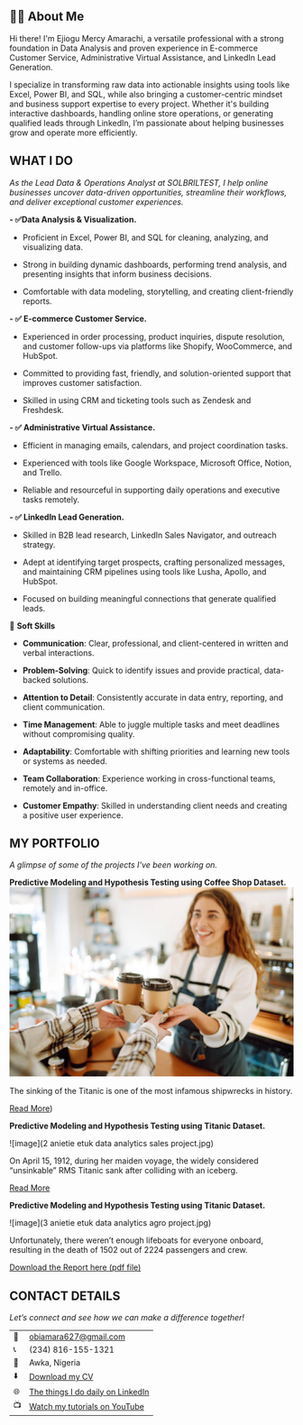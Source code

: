 <!--Section 1: Introduce your self-->
## 👩‍💻 About Me
Hi there! I'm Ejiogu Mercy Amarachi, a versatile professional with a strong foundation in Data Analysis and proven experience in E-commerce Customer Service, Administrative Virtual Assistance, and LinkedIn Lead Generation.

I specialize in transforming raw data into actionable insights using tools like Excel, Power BI, and SQL, while also bringing a customer-centric mindset and business support expertise to every project. Whether it's building interactive dashboards, handling online store operations, or generating qualified leads through LinkedIn, I’m passionate about helping businesses grow and operate more efficiently.


<!--Mention your top/relevant skills here - core and soft skills-->
## WHAT I DO

*As the Lead Data & Operations Analyst at SOLBRILTEST, I help online businesses uncover data-driven opportunities, streamline their workflows, and deliver exceptional customer experiences.*

**- ✅Data Analysis & Visualization.**
- Proficient in Excel, Power BI, and SQL for cleaning, analyzing, and visualizing data.

- Strong in building dynamic dashboards, performing trend analysis, and presenting insights that inform business decisions.

- Comfortable with data modeling, storytelling, and creating client-friendly reports. 

**- ✅ E-commerce Customer Service.**
- Experienced in order processing, product inquiries, dispute resolution, and customer follow-ups via platforms like Shopify, WooCommerce, and HubSpot.

- Committed to providing fast, friendly, and solution-oriented support that improves customer satisfaction.

- Skilled in using CRM and ticketing tools such as Zendesk and Freshdesk.
  
**- ✅ Administrative Virtual Assistance.**
- Efficient in managing emails, calendars, and project coordination tasks.

- Experienced with tools like Google Workspace, Microsoft Office, Notion, and Trello.

- Reliable and resourceful in supporting daily operations and executive tasks remotely.

**- ✅ LinkedIn Lead Generation.**
- Skilled in B2B lead research, LinkedIn Sales Navigator, and outreach strategy.

- Adept at identifying target prospects, crafting personalized messages, and maintaining CRM pipelines using tools like Lusha, Apollo, and HubSpot.

- Focused on building meaningful connections that generate qualified leads.

🌟 **Soft Skills**
- **Communication**: Clear, professional, and client-centered in written and verbal interactions.

- **Problem-Solving**: Quick to identify issues and provide practical, data-backed solutions.

- **Attention to Detail**: Consistently accurate in data entry, reporting, and client communication.

- **Time Management**: Able to juggle multiple tasks and meet deadlines without compromising quality.

- **Adaptability**: Comfortable with shifting priorities and learning new tools or systems as needed.

- **Team Collaboration**: Experience working in cross-functional teams, remotely and in-office.

- **Customer Empathy**: Skilled in understanding client needs and creating a positive user experience.




<!--Section 2: List 3-4 key projects-->
## MY PORTFOLIO 

*A glimpse of some of the projects I've been working on.*

**Predictive Modeling and Hypothesis Testing using Coffee Shop Dataset.**
![image](coffee_shop_image.jpg)

The sinking of the Titanic is one of the most infamous shipwrecks in history.


[Read More](https://github.com/ejiogumercy/COFFEE-SHOP/tree/main))

**Predictive Modeling and Hypothesis Testing using Titanic Dataset.**

![image](2 anietie etuk data analytics sales project.jpg)

On April 15, 1912, during her maiden voyage, the widely considered “unsinkable” RMS Titanic sank after colliding with an iceberg. 

[Read More](coffee_shop_image.jpg)

**Predictive Modeling and Hypothesis Testing using Titanic Dataset.**

![image](3 anietie etuk data analytics agro project.jpg)

Unfortunately, there weren’t enough lifeboats for everyone onboard, resulting in the death of 1502 out of 2224 passengers and crew. 

<a href="17 How to Present Data to Executives by Anietie Etuk.pdf">Download the Report here (pdf file)</a>


## CONTACT DETAILS

*Let’s connect and see how we can make a difference together!*
<table>
  <tbody>
    <tr>
      <td>📧</td>
      <td><a href="mailto:obiamara627@gmail.com">obiamara627@gmail.com</a></td>
    </tr>
    <tr>
      <td>📞</td>
      <td>(234) 816-155-1321</td>
    </tr>
    <tr>
      <td>📍</td>
      <td>Awka, Nigeria</td>
    </tr>
    <tr>
      <td>⬇️</td>
      <td><a href="Profile.pdf">Download my CV</a></td>
    </tr>
    <tr>
      <td>🌐</td>
      <td><a href="https://linkedin.com/in/mercy-amarachi-ejiogu">The things I do daily on LinkedIn</a></td>
    </tr>
    <tr>
      <td>📺</td>
      <td><a href="https://www.youtube.com/@anyamercyamarachi4973">Watch my tutorials on YouTube</a></td>
    </tr>
  </tbody>
</table>

   


